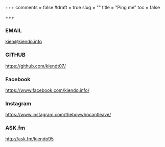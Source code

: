 +++
comments = false
#draft = true
slug = ""
title = "Ping me"
toc = false

+++

### EMAIL

[kien@kiendo.info](mailto:kien@kiendo.info)

### GITHUB

https://github.com/kiendt07/

### Facebook

https://www.facebook.com/kiendo.info/

### Instagram
https://www.instagram.com/theboywhocantleave/

### ASK.fm
http://ask.fm/kiendo95
